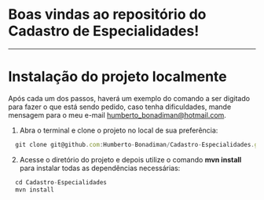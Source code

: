# Boas vindas ao repositório do Cadastro de Especialidades!

---

# Instalação do projeto localmente

Após cada um dos passos, haverá um exemplo do comando a ser digitado para fazer o que está sendo pedido, caso tenha dificuldades, mande mensagem para o meu e-mail humberto_bonadiman@hotmail.com.

1. Abra o terminal e clone o projeto no local de sua preferência:
```javascript
  git clone git@github.com:Humberto-Bonadiman/Cadastro-Especialidades.git
```
2. Acesse o diretório do projeto e depois utilize o comando **mvn install** para instalar todas as dependências necessárias:
```javascript
  cd Cadastro-Especialidades
  mvn install
```
